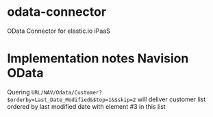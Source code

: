 # odata-connector
OData Connector for elastic.io iPaaS

# Implementation notes Navision OData

Quering ``URL/NAV/Odata/Customer?$orderby=Last_Date_Modified&$top=1&$skip=2`` will deliver customer list ordered by last modified date with element #3 in this list
